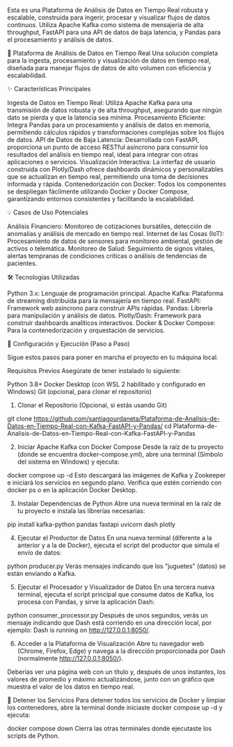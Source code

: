 
Esta es una Plataforma de Análisis de Datos en Tiempo Real robusta y escalable, construida para ingerir, procesar y visualizar flujos de datos continuos. Utiliza Apache Kafka como sistema de mensajería de alta throughput, FastAPI para una API de datos de baja latencia, y Pandas para el procesamiento y análisis de datos.

🚀 Plataforma de Análisis de Datos en Tiempo Real
Una solución completa para la ingesta, procesamiento y visualización de datos en tiempo real, diseñada para manejar flujos de datos de alto volumen con eficiencia y escalabilidad.

✨ Características Principales

Ingesta de Datos en Tiempo Real: Utiliza Apache Kafka para una transmisión de datos robusta y de alta throughput, asegurando que ningún dato se pierda y que la latencia sea mínima.
Procesamiento Eficiente: Integra Pandas para un procesamiento y análisis de datos en memoria, permitiendo cálculos rápidos y transformaciones complejas sobre los flujos de datos.
API de Datos de Baja Latencia: Desarrollada con FastAPI, proporciona un punto de acceso RESTful asíncrono para consumir los resultados del análisis en tiempo real, ideal para integrar con otras aplicaciones o servicios.
Visualización Interactiva: La interfaz de usuario construida con Plotly/Dash ofrece dashboards dinámicos y personalizables que se actualizan en tiempo real, permitiendo una toma de decisiones informada y rápida.
Contenedorización con Docker: Todos los componentes se despliegan fácilmente utilizando Docker y Docker Compose, garantizando entornos consistentes y facilitando la escalabilidad.

💡 Casos de Uso Potenciales

Análisis Financiero: Monitoreo de cotizaciones bursátiles, detección de anomalías y análisis de mercado en tiempo real.
Internet de las Cosas (IoT): Procesamiento de datos de sensores para monitoreo ambiental, gestión de activos o telemática.
Monitoreo de Salud: Seguimiento de signos vitales, alertas tempranas de condiciones críticas o análisis de tendencias de pacientes.

🛠️ Tecnologías Utilizadas

Python 3.x: Lenguaje de programación principal.
Apache Kafka: Plataforma de streaming distribuida para la mensajería en tiempo real.
FastAPI: Framework web asíncrono para construir APIs rápidas.
Pandas: Librería para manipulación y análisis de datos.
Plotly/Dash: Framework para construir dashboards analíticos interactivos.
Docker & Docker Compose: Para la contenedorización y orquestación de servicios.

🚀 Configuración y Ejecución (Paso a Paso)

Sigue estos pasos para poner en marcha el proyecto en tu máquina local.

Requisitos Previos
Asegúrate de tener instalado lo siguiente:

Python 3.8+
Docker Desktop (con WSL 2 habilitado y configurado en Windows)
Git (opcional, para clonar el repositorio)
1. Clonar el Repositorio (Opcional, si estás usando Git)

git clone https://github.com/santiagourdaneta/Plataforma-de-Analisis-de-Datos-en-Tiempo-Real-con-Kafka-FastAPI-y-Pandas/
cd Plataforma-de-Analisis-de-Datos-en-Tiempo-Real-con-Kafka-FastAPI-y-Pandas

2. Iniciar Apache Kafka con Docker Compose
Desde la raíz de tu proyecto (donde se encuentra docker-compose.yml), abre una terminal (Símbolo del sistema en Windows) y ejecuta:

docker compose up -d
Esto descargará las imágenes de Kafka y Zookeeper e iniciará los servicios en segundo plano. Verifica que estén corriendo con docker ps o en la aplicación Docker Desktop.

3. Instalar Dependencias de Python
Abre una nueva terminal en la raíz de tu proyecto e instala las librerías necesarias:

pip install kafka-python pandas fastapi uvicorn dash plotly

4. Ejecutar el Productor de Datos
En una nueva terminal (diferente a la anterior y a la de Docker), ejecuta el script del productor que simula el envío de datos:

python producer.py
Verás mensajes indicando que los "juguetes" (datos) se están enviando a Kafka.

5. Ejecutar el Procesador y Visualizador de Datos
En una tercera nueva terminal, ejecuta el script principal que consume datos de Kafka, los procesa con Pandas, y sirve la aplicación Dash:

python consumer_processor.py
Después de unos segundos, verás un mensaje indicando que Dash está corriendo en una dirección local, por ejemplo: Dash is running on http://127.0.0.1:8050/.

6. Acceder a la Plataforma de Visualización
Abre tu navegador web (Chrome, Firefox, Edge) y navega a la dirección proporcionada por Dash (normalmente http://127.0.0.1:8050/).

Deberías ver una página web con un título y, después de unos instantes, los valores de promedio y máximo actualizándose, junto con un gráfico que muestra el valor de los datos en tiempo real.

🛑 Detener los Servicios
Para detener todos los servicios de Docker y limpiar los contenedores, abre la terminal donde iniciaste docker compose up -d y ejecuta:

docker compose down
Cierra las otras terminales donde ejecutaste los scripts de Python.
